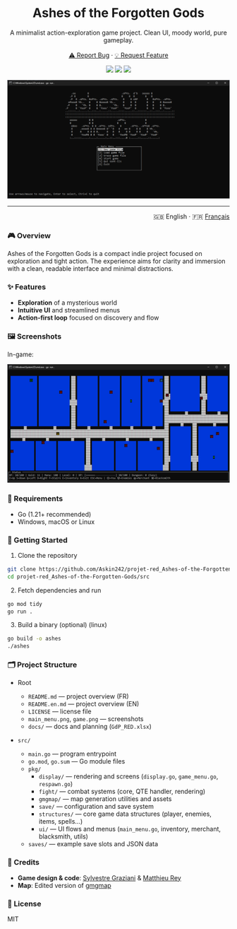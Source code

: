 <div align="center">
  <h1 align="center">Ashes of the Forgotten Gods</h1>
  <p align="center">
    A minimalist action-exploration game project. Clean UI, moody world, pure gameplay.
    <br />
    <br />
    <a href="https://github.com/Askin242/projet-red_Ashes-of-the-Forgotten-Gods/issues">⚠️ Report Bug</a>
    ·
    <a href="https://github.com/Askin242/projet-red_Ashes-of-the-Forgotten-Gods/issues">💡 Request Feature</a>
  </p>
  <p align="center">
    <img src="https://img.shields.io/badge/language-Go-00ADD8?style=for-the-badge&labelColor=000000" />
    <img src="https://img.shields.io/badge/platform-Windows%20%7C%20macOS%20%7C%20Linux-6E56CF?style=for-the-badge&labelColor=000000" />
    <img src="https://img.shields.io/badge/status-Work%20in%20Progress-f97316?style=for-the-badge&labelColor=000000" />
  </p>
  <p align="center">
    <img src="./main_menu.png" alt="Main Menu" />
  </p>
</div>

---

<p align="right">
  🇬🇧 English · 🇫🇷 <a href="./README.md">Français</a>
</p>

### 🎮 Overview

Ashes of the Forgotten Gods is a compact indie project focused on exploration and tight action. The experience aims for clarity and immersion with a clean, readable interface and minimal distractions.

### ✨ Features

- **Exploration** of a mysterious world
- **Intuitive UI** and streamlined menus
- **Action-first loop** focused on discovery and flow

### 🖼️ Screenshots

In-game:

![In Game](./game.png)

### 🧰 Requirements

- Go (1.21+ recommended)
- Windows, macOS or Linux

### 🚀 Getting Started

1) Clone the repository

```bash
git clone https://github.com/Askin242/projet-red_Ashes-of-the-Forgotten-Gods.git
cd projet-red_Ashes-of-the-Forgotten-Gods/src
```

2) Fetch dependencies and run

```bash
go mod tidy
go run .
```

3) Build a binary (optional) (linux)

```bash
go build -o ashes
./ashes
```

### 🗂️ Project Structure 

- Root
  - `README.md` — project overview (FR)
  - `README.en.md` — project overview (EN)
  - `LICENSE` — license file
  - `main_menu.png`, `game.png` — screenshots
  - `docs/` — docs and planning (`GdP_RED.xlsx`)

- `src/`
  - `main.go` — program entrypoint
  - `go.mod`, `go.sum` — Go module files
  - `pkg/`
    - `display/` — rendering and screens (`display.go`, `game_menu.go`, `respawn.go`)
    - `fight/` — combat systems (core, QTE handler, rendering)
    - `gmgmap/` — map generation utilities and assets 
    - `save/` — configuration and save system
    - `structures/` — core game data structures (player, enemies, items, spells…)
    - `ui/` — UI flows and menus (`main_menu.go`, inventory, merchant, blacksmith, utils)
  - `saves/` — example save slots and JSON data

### 🙌 Credits

- **Game design & code**: [Sylvestre Graziani](https://github.com/Askin242) & [Matthieu Rey](https://github.com/MathCat975)
- **Map**: Edited version of  [gmgmap](https://github.com/cxong/gomapgen)

### 📜 License

MIT


